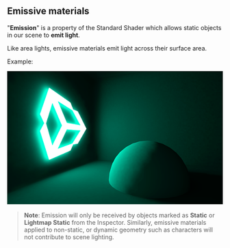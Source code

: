 ## Emissive materials
"**Emission**" is a property of the Standard Shader which allows static objects in our scene to **emit light**.
 
Like area lights, emissive materials emit light across their surface area.

Example:


![](./img/EmissiveMaterial.png)



> **Note**: Emission will only be received by objects marked as **Static** or **Lightmap Static** from the Inspector. Similarly, emissive materials applied to non-static, or dynamic geometry such as characters will not contribute to scene lighting.
